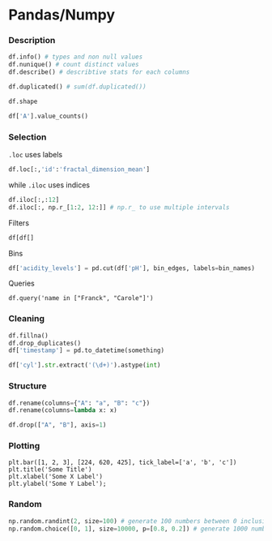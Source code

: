 # Pandas/Numpy

### Description

```python
df.info() # types and non null values
df.nunique() # count distinct values
df.describe() # describtive stats for each columns

df.duplicated() # sum(df.duplicated())

df.shape

df['A'].value_counts()
```

### Selection

`.loc` uses labels

```python
df.loc[:,'id':'fractal_dimension_mean'] 
```

while `.iloc` uses indices

```python
df.iloc[:,:12]
df.iloc[:, np.r_[1:2, 12:]] # np.r_ to use multiple intervals
```

Filters

```python
df[df[]
```

Bins

```python
df['acidity_levels'] = pd.cut(df['pH'], bin_edges, labels=bin_names)
```

Queries

```text
df.query('name in ["Franck", "Carole"]')
```

### Cleaning

```python
df.fillna()
df.drop_duplicates()
df['timestamp'] = pd.to_datetime(something)

df['cyl'].str.extract('(\d+)').astype(int)
```

### Structure

```python
df.rename(columns={"A": "a", "B": "c"})
df.rename(columns=lambda x: x)

df.drop(["A", "B"], axis=1)
```

### Plotting

```text
plt.bar([1, 2, 3], [224, 620, 425], tick_label=['a', 'b', 'c'])
plt.title('Some Title')
plt.xlabel('Some X Label')
plt.ylabel('Some Y Label');
```

### Random

```python
np.random.randint(2, size=100) # generate 100 numbers between 0 inclusive and 2 exclusive
np.random.choice([0, 1], size=10000, p=[0.8, 0.2]) # generate 1000 numbers between 0 and 1 with a biased probability
```

